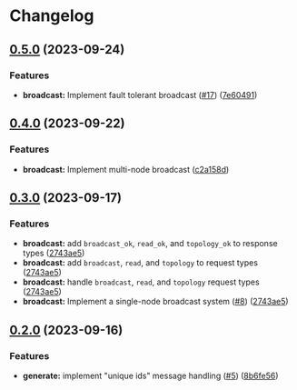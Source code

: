# Changelog

## [0.5.0](https://github.com/edpft/gossip-glomers/compare/v0.4.0...v0.5.0) (2023-09-24)


### Features

* **broadcast:** Implement fault tolerant broadcast ([#17](https://github.com/edpft/gossip-glomers/issues/17)) ([7e60491](https://github.com/edpft/gossip-glomers/commit/7e60491d900a7c3f4b71cab62a0e03c488fd2d2b))

## [0.4.0](https://github.com/edpft/gossip-glomers/compare/v0.3.0...v0.4.0) (2023-09-22)


### Features

* **broadcast:** Implement multi-node broadcast ([c2a158d](https://github.com/edpft/gossip-glomers/commit/c2a158d3552d84d47987d1283ee56c2f2ffbe21d))

## [0.3.0](https://github.com/edpft/gossip-glomers/compare/v0.2.0...v0.3.0) (2023-09-17)


### Features

* **broadcast:** add `broadcast_ok`, `read_ok`, and `topology_ok`  to response types ([2743ae5](https://github.com/edpft/gossip-glomers/commit/2743ae5b55d00ca04d3fb1a1d7d4670ad7d6c454))
* **broadcast:** add `broadcast`, `read`, and `topology`  to request types ([2743ae5](https://github.com/edpft/gossip-glomers/commit/2743ae5b55d00ca04d3fb1a1d7d4670ad7d6c454))
* **broadcast:** handle `broadcast`, `read`, and `topology` request types ([2743ae5](https://github.com/edpft/gossip-glomers/commit/2743ae5b55d00ca04d3fb1a1d7d4670ad7d6c454))
* **broadcast:** Implement a single-node broadcast system ([#8](https://github.com/edpft/gossip-glomers/issues/8)) ([2743ae5](https://github.com/edpft/gossip-glomers/commit/2743ae5b55d00ca04d3fb1a1d7d4670ad7d6c454))

## [0.2.0](https://github.com/edpft/gossip-glomers/compare/0.1.0...v0.2.0) (2023-09-16)


### Features

* **generate:** implement "unique ids" message handling ([#5](https://github.com/edpft/gossip-glomers/issues/5)) ([8b6fe56](https://github.com/edpft/gossip-glomers/commit/8b6fe56b53d186a6cb6bc51a54e39c6b6d4937b7))
